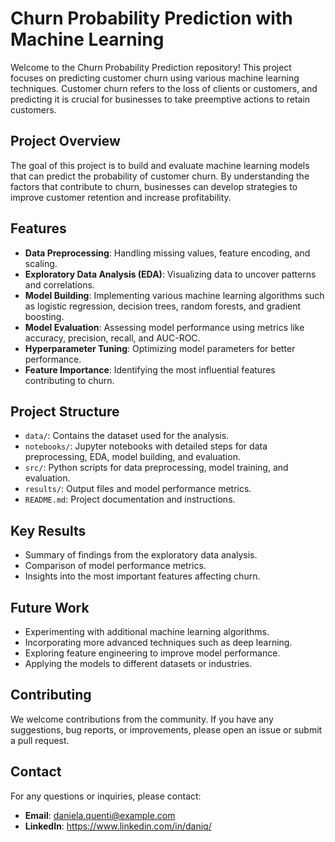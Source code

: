 # Churn Probability Prediction with Machine Learning

Welcome to the Churn Probability Prediction repository! This project focuses on predicting customer churn using various machine learning techniques. Customer churn refers to the loss of clients or customers, and predicting it is crucial for businesses to take preemptive actions to retain customers.

## Project Overview

The goal of this project is to build and evaluate machine learning models that can predict the probability of customer churn. By understanding the factors that contribute to churn, businesses can develop strategies to improve customer retention and increase profitability.

## Features

- **Data Preprocessing**: Handling missing values, feature encoding, and scaling.
- **Exploratory Data Analysis (EDA)**: Visualizing data to uncover patterns and correlations.
- **Model Building**: Implementing various machine learning algorithms such as logistic regression, decision trees, random forests, and gradient boosting.
- **Model Evaluation**: Assessing model performance using metrics like accuracy, precision, recall, and AUC-ROC.
- **Hyperparameter Tuning**: Optimizing model parameters for better performance.
- **Feature Importance**: Identifying the most influential features contributing to churn.

## Project Structure

- `data/`: Contains the dataset used for the analysis.
- `notebooks/`: Jupyter notebooks with detailed steps for data preprocessing, EDA, model building, and evaluation.
- `src/`: Python scripts for data preprocessing, model training, and evaluation.
- `results/`: Output files and model performance metrics.
- `README.md`: Project documentation and instructions.

## Key Results

- Summary of findings from the exploratory data analysis.
- Comparison of model performance metrics.
- Insights into the most important features affecting churn.

## Future Work

- Experimenting with additional machine learning algorithms.
- Incorporating more advanced techniques such as deep learning.
- Exploring feature engineering to improve model performance.
- Applying the models to different datasets or industries.

## Contributing

We welcome contributions from the community. If you have any suggestions, bug reports, or improvements, please open an issue or submit a pull request.

## Contact

For any questions or inquiries, please contact:

- **Email**: daniela.quenti@example.com
- **LinkedIn**: https://www.linkedin.com/in/daniq/

